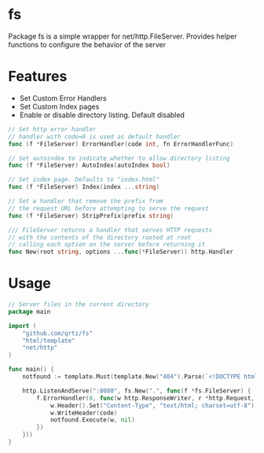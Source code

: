 fs
==

Package fs is a simple wrapper for net/http.FileServer. Provides helper functions to configure the behavior of the server

Features
========
* Set Custom Error Handlers
* Set Custom Index pages
* Enable or disable directory listing. Default disabled


``` go
// Set http error handler
// handler with code=0 is used as default handler
func (f *FileServer) ErrorHandler(code int, fn ErrorHandlerFunc)
```

``` go
// Set autoindex to indicate whether to allow directory listing
func (f *FileServer) AutoIndex(autoIndex bool)
```
``` go
// Set index page. Defaults to "index.html"
func (f *FileServer) Index(index ...string)
```
``` go
// Set a handler that remove the prefix from
// the request URL before attempting to serve the request
func (f *FileServer) StripPrefix(prefix string)
```

``` go
/// FileServer returns a handler that serves HTTP requests
// with the contents of the directory rooted at root
// calling each option on the server before returning it
func New(root string, options ...func(*FileServer)) http.Handler 
```

Usage
=====
``` go
// Server files in the current directory
package main

import (
	"github.com/qrtz/fs"
	"html/template"
	"net/http"
)

func main() {
	notfound := template.Must(template.New("404").Parse(`<!DOCTYPE html><html><head><title>[404]</title></head><body><h1>[404]</h1></body></html>`))

	http.ListenAndServe(":8080", fs.New(".", func(f *fs.FileServer) {
		f.ErrorHandler(0, func(w http.ResponseWriter, r *http.Request, code int) {
			w.Header().Set("Content-Type", "text/html; charset=utf-8")
			w.WriteHeader(code)
			notfound.Execute(w, nil)
		})
	}))
}

```
